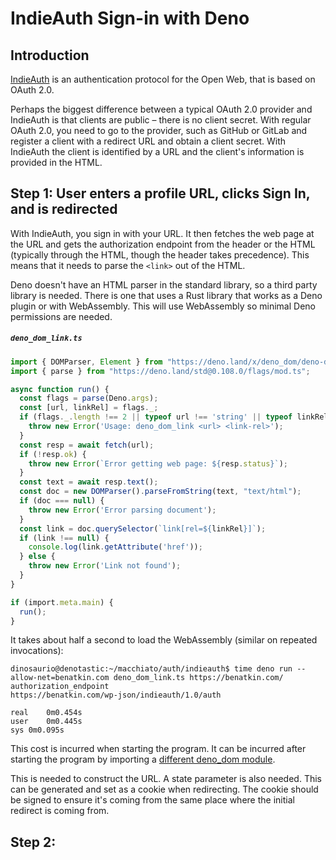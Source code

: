# IndieAuth Sign-in with Deno

## Introduction

[IndieAuth][indieauth] is an authentication protocol for the Open Web, that
is based on OAuth 2.0.

Perhaps the biggest difference between a typical OAuth 2.0 provider and
IndieAuth is that clients are public – there is no client secret. With
regular OAuth 2.0, you need to go to the provider, such as GitHub or
GitLab and register a client with a redirect URL and obtain a client
secret. With IndieAuth the client is identified by a URL and the client's
information is provided in the HTML.

## Step 1: User enters a profile URL, clicks Sign In, and is redirected

With IndieAuth, you sign in with your URL. It then fetches the web page
at the URL and gets the authorization endpoint from the header or the
HTML (typically through the HTML, though the header takes precedence).
This means that it needs to parse the `<link>` out of the HTML.

Deno doesn't have an HTML parser in the standard library, so a third
party library is needed. There is one that uses a Rust library that
works as a Deno plugin or with WebAssembly. This will use WebAssembly
so minimal Deno permissions are needed.

##### `deno_dom_link.ts`

```ts
import { DOMParser, Element } from "https://deno.land/x/deno_dom/deno-dom-wasm.ts";
import { parse } from "https://deno.land/std@0.108.0/flags/mod.ts";

async function run() {
  const flags = parse(Deno.args);
  const [url, linkRel] = flags._;
  if (flags._.length !== 2 || typeof url !== 'string' || typeof linkRel !== 'string') {
    throw new Error('Usage: deno_dom_link <url> <link-rel>');
  }
  const resp = await fetch(url);
  if (!resp.ok) {
    throw new Error(`Error getting web page: ${resp.status}`);
  }
  const text = await resp.text();
  const doc = new DOMParser().parseFromString(text, "text/html");
  if (doc === null) {
    throw new Error('Error parsing document');
  }
  const link = doc.querySelector(`link[rel=${linkRel}]`);
  if (link !== null) {
    console.log(link.getAttribute('href'));
  } else {
    throw new Error('Link not found');
  }
}

if (import.meta.main) {
  run();
}
```

It takes about half a second to load the WebAssembly (similar on repeated invocations):

```
dinosaurio@denotastic:~/macchiato/auth/indieauth$ time deno run --allow-net=benatkin.com deno_dom_link.ts https://benatkin.com/ authorization_endpoint
https://benatkin.com/wp-json/indieauth/1.0/auth

real	0m0.454s
user	0m0.445s
sys	0m0.095s
```

This cost is incurred when starting the program. It can be incurred after starting
the program by importing a [different deno_dom module][deno-dom-noinit].

This is needed to construct the URL. A state parameter is also needed. This can be
generated and set as a cookie when redirecting. The cookie should be signed to
ensure it's coming from the same place where the initial redirect is coming from.

## Step 2: 

[indieauth]: https://indieauth.net/
[deno-dom-noinit]: https://deno.land/x/deno_dom@v0.1.15-alpha/deno-dom-wasm-noinit.ts